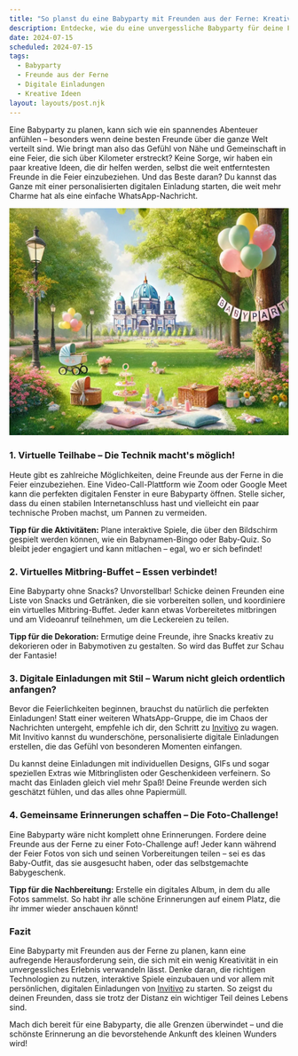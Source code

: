 ```yaml
---
title: "So planst du eine Babyparty mit Freunden aus der Ferne: Kreative Ideen und digitale Einladungen"
description: Entdecke, wie du eine unvergessliche Babyparty für deine Fernfreunde gestalten kannst, inklusive origineller Aktivitäten und personalisierter digitaler Einladungen.
date: 2024-07-15
scheduled: 2024-07-15
tags:
  - Babyparty
  - Freunde aus der Ferne
  - Digitale Einladungen
  - Kreative Ideen
layout: layouts/post.njk
---
```


Eine Babyparty zu planen, kann sich wie ein spannendes Abenteuer anfühlen – besonders wenn deine besten Freunde über die ganze Welt verteilt sind. Wie bringt man also das Gefühl von Nähe und Gemeinschaft in eine Feier, die sich über Kilometer erstreckt? Keine Sorge, wir haben ein paar kreative Ideen, die dir helfen werden, selbst die weit entferntesten Freunde in die Feier einzubeziehen. Und das Beste daran? Du kannst das Ganze mit einer personalisierten digitalen Einladung starten, die weit mehr Charme hat als eine einfache WhatsApp-Nachricht.

![Babyparty mit Freunden aus der Ferne](/img/picnic-park.webp)

### 1. **Virtuelle Teilhabe – Die Technik macht's möglich!**

Heute gibt es zahlreiche Möglichkeiten, deine Freunde aus der Ferne in die Feier einzubeziehen. Eine Video-Call-Plattform wie Zoom oder Google Meet kann die perfekten digitalen Fenster in eure Babyparty öffnen. Stelle sicher, dass du einen stabilen Internetanschluss hast und vielleicht ein paar technische Proben machst, um Pannen zu vermeiden.

**Tipp für die Aktivitäten:** Plane interaktive Spiele, die über den Bildschirm gespielt werden können, wie ein Babynamen-Bingo oder Baby-Quiz. So bleibt jeder engagiert und kann mitlachen – egal, wo er sich befindet!

### 2. **Virtuelles Mitbring-Buffet – Essen verbindet!**

Eine Babyparty ohne Snacks? Unvorstellbar! Schicke deinen Freunden eine Liste von Snacks und Getränken, die sie vorbereiten sollen, und koordiniere ein virtuelles Mitbring-Buffet. Jeder kann etwas Vorbereitetes mitbringen und am Videoanruf teilnehmen, um die Leckereien zu teilen.

**Tipp für die Dekoration:** Ermutige deine Freunde, ihre Snacks kreativ zu dekorieren oder in Babymotiven zu gestalten. So wird das Buffet zur Schau der Fantasie!

### 3. **Digitale Einladungen mit Stil – Warum nicht gleich ordentlich anfangen?**

Bevor die Feierlichkeiten beginnen, brauchst du natürlich die perfekten Einladungen! Statt einer weiteren WhatsApp-Gruppe, die im Chaos der Nachrichten untergeht, empfehle ich dir, den Schritt zu [Invitivo](https://invitivo.com) zu wagen. Mit Invitivo kannst du wunderschöne, personalisierte digitale Einladungen erstellen, die das Gefühl von besonderen Momenten einfangen.

Du kannst deine Einladungen mit individuellen Designs, GIFs und sogar speziellen Extras wie Mitbringlisten oder Geschenkideen verfeinern. So macht das Einladen gleich viel mehr Spaß! Deine Freunde werden sich geschätzt fühlen, und das alles ohne Papiermüll.

### 4. **Gemeinsame Erinnerungen schaffen – Die Foto-Challenge!**

Eine Babyparty wäre nicht komplett ohne Erinnerungen. Fordere deine Freunde aus der Ferne zu einer Foto-Challenge auf! Jeder kann während der Feier Fotos von sich und seinen Vorbereitungen teilen – sei es das Baby-Outfit, das sie ausgesucht haben, oder das selbstgemachte Babygeschenk.

**Tipp für die Nachbereitung:** Erstelle ein digitales Album, in dem du alle Fotos sammelst. So habt ihr alle schöne Erinnerungen auf einem Platz, die ihr immer wieder anschauen könnt!

### **Fazit**

Eine Babyparty mit Freunden aus der Ferne zu planen, kann eine aufregende Herausforderung sein, die sich mit ein wenig Kreativität in ein unvergessliches Erlebnis verwandeln lässt. Denke daran, die richtigen Technologien zu nutzen, interaktive Spiele einzubauen und vor allem mit persönlichen, digitalen Einladungen von [Invitivo](https://invitivo.com) zu starten. So zeigst du deinen Freunden, dass sie trotz der Distanz ein wichtiger Teil deines Lebens sind.

Mach dich bereit für eine Babyparty, die alle Grenzen überwindet – und die schönste Erinnerung an die bevorstehende Ankunft des kleinen Wunders wird!
